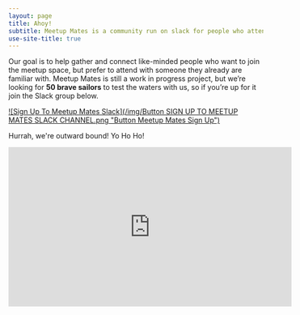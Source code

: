 ```yaml
---
layout: page
title: Ahoy!
subtitle: Meetup Mates is a community run on slack for people who attend London tech meetups together. 
use-site-title: true
---
```


Our goal is to help gather and connect like-minded people who want to join the meetup space, but prefer to attend with someone they already are familiar with. Meetup Mates is still a work in progress project, but we’re looking for **50 brave sailors** to test the waters with us, so if you’re up for it join the Slack group below.

[![Sign Up To Meetup Mates Slack](/img/Button SIGN UP TO MEETUP MATES SLACK CHANNEL.png "Button Meetup Mates Sign Up")](https://join.slack.com/t/meetup-mates/signup)

Hurrah, we're outward bound! Yo Ho Ho!

<iframe width="560" height="315" src="https://www.youtube.com/embed/bKDh8FUA8nk" frameborder="0" allow="accelerometer; autoplay; encrypted-media; gyroscope; picture-in-picture" allowfullscreen></iframe>
